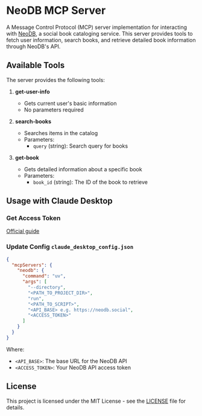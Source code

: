 # NeoDB MCP Server

A Message Control Protocol (MCP) server implementation for interacting with [NeoDB](https://neodb.social/), a social book cataloging service. This server provides tools to fetch user information, search books, and retrieve detailed book information through NeoDB's API.

## Available Tools

The server provides the following tools:

1. **get-user-info**
   - Gets current user's basic information
   - No parameters required

2. **search-books**
   - Searches items in the catalog
   - Parameters:
     - `query` (string): Search query for books

3. **get-book**
   - Gets detailed information about a specific book
   - Parameters:
     - `book_id` (string): The ID of the book to retrieve

## Usage with Claude Desktop

### Get Access Token

[Official guide](https://neodb.net/api/)

### Update Config `claude_desktop_config.json`

```json
{
  "mcpServers": {
    "neodb": {
      "command": "uv",
      "args": [
        "--directory",
        "<PATH_TO_PROJECT_DIR>",
        "run",
        "<PATH_TO_SCRIPT>",
        "<API_BASE> e.g. https://neodb.social",
        "<ACCESS_TOKEN>"
      ]
    }
  }
}
```

Where:
- `<API_BASE>`: The base URL for the NeoDB API
- `<ACCESS_TOKEN>`: Your NeoDB API access token

## License

This project is licensed under the MIT License - see the [LICENSE](LICENSE) file for details. 
